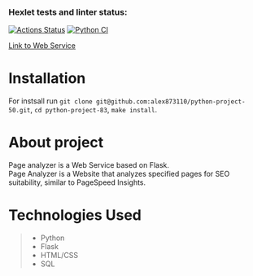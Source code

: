 ### Hexlet tests and linter status:
[![Actions Status](https://github.com/alex873110/python-project-83/actions/workflows/hexlet-check.yml/badge.svg)](https://github.com/alex873110/python-project-83/actions)
[![Python 
CI](https://github.com/alex873110/python-project-83/actions/workflows/main.yml/badge.svg)](https://github.com/alex873110/python-project-50/actions/workflows/main.yml)  

[Link to Web Service](https://page-analyzer-hkj4.onrender.com) 

# Installation
For instsall run `git clone git@github.com:alex873110/python-project-50.git`, `cd python-project-83`,
`make install`.

# About project
Page analyzer is a Web Service based on Flask.  
Page Analyzer is a Website that analyzes specified pages for SEO suitability, similar to PageSpeed ​​Insights.

# Technologies Used  
> - Python   
> - Flask  
> - HTML/CSS
> - SQL


